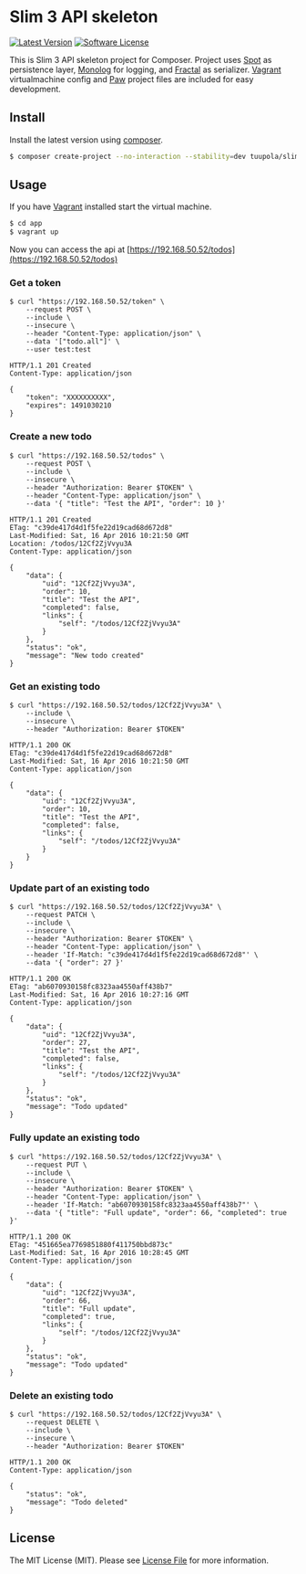 # Slim 3 API skeleton

[![Latest Version](https://img.shields.io/packagist/v/tuupola/slim-skeleton.svg?style=flat-square)](https://github.com/tuupola/slim-skeleton/releases)
[![Software License](https://img.shields.io/badge/license-MIT-brightgreen.svg?style=flat-square)](LICENSE.md)

This is Slim 3 API skeleton project for Composer. Project uses [Spot](http://phpdatamapper.com/) as persistence layer,  [Monolog](https://github.com/Seldaek/monolog) for logging, and [Fractal](http://fractal.thephpleague.com/) as serializer. [Vagrant](https://www.vagrantup.com/) virtualmachine config and [Paw](https://geo.itunes.apple.com/us/app/paw-http-rest-client/id584653203?mt=12&at=1010lc2t) project files are included for easy development.

## Install

Install the latest version using [composer](https://getcomposer.org/).

``` bash
$ composer create-project --no-interaction --stability=dev tuupola/slim-api-skeleton app
```

## Usage

If you have [Vagrant](https://www.vagrantup.com/) installed start the virtual machine.

``` bash
$ cd app
$ vagrant up
```

Now you can access the api at [https://192.168.50.52/todos](https://192.168.50.52/todos)


### Get a token

```
$ curl "https://192.168.50.52/token" \
    --request POST \
    --include \
    --insecure \
    --header "Content-Type: application/json" \
    --data '["todo.all"]' \
    --user test:test

HTTP/1.1 201 Created
Content-Type: application/json

{
    "token": "XXXXXXXXXX",
    "expires": 1491030210
}
```

### Create a new todo

```
$ curl "https://192.168.50.52/todos" \
    --request POST \
    --include \
    --insecure \
    --header "Authorization: Bearer $TOKEN" \
    --header "Content-Type: application/json" \
    --data '{ "title": "Test the API", "order": 10 }'

HTTP/1.1 201 Created
ETag: "c39de417d4d1f5fe22d19cad68d672d8"
Last-Modified: Sat, 16 Apr 2016 10:21:50 GMT
Location: /todos/12Cf2ZjVvyu3A
Content-Type: application/json

{
    "data": {
        "uid": "12Cf2ZjVvyu3A",
        "order": 10,
        "title": "Test the API",
        "completed": false,
        "links": {
            "self": "/todos/12Cf2ZjVvyu3A"
        }
    },
    "status": "ok",
    "message": "New todo created"
}
```

### Get an existing todo

```
$ curl "https://192.168.50.52/todos/12Cf2ZjVvyu3A" \
    --include \
    --insecure \
    --header "Authorization: Bearer $TOKEN"

HTTP/1.1 200 OK
ETag: "c39de417d4d1f5fe22d19cad68d672d8"
Last-Modified: Sat, 16 Apr 2016 10:21:50 GMT
Content-Type: application/json

{
    "data": {
        "uid": "12Cf2ZjVvyu3A",
        "order": 10,
        "title": "Test the API",
        "completed": false,
        "links": {
            "self": "/todos/12Cf2ZjVvyu3A"
        }
    }
}
```

### Update part of an existing todo

```
$ curl "https://192.168.50.52/todos/12Cf2ZjVvyu3A" \
    --request PATCH \
    --include \
    --insecure \
    --header "Authorization: Bearer $TOKEN" \
    --header "Content-Type: application/json" \
    --header 'If-Match: "c39de417d4d1f5fe22d19cad68d672d8"' \
    --data '{ "order": 27 }'

HTTP/1.1 200 OK
ETag: "ab6070930158fc8323aa4550aff438b7"
Last-Modified: Sat, 16 Apr 2016 10:27:16 GMT
Content-Type: application/json

{
    "data": {
        "uid": "12Cf2ZjVvyu3A",
        "order": 27,
        "title": "Test the API",
        "completed": false,
        "links": {
            "self": "/todos/12Cf2ZjVvyu3A"
        }
    },
    "status": "ok",
    "message": "Todo updated"
}
```

### Fully update an existing todo

```
$ curl "https://192.168.50.52/todos/12Cf2ZjVvyu3A" \
    --request PUT \
    --include \
    --insecure \
    --header "Authorization: Bearer $TOKEN" \
    --header "Content-Type: application/json" \
    --header 'If-Match: "ab6070930158fc8323aa4550aff438b7"' \
    --data '{ "title": "Full update", "order": 66, "completed": true }'

HTTP/1.1 200 OK
ETag: "451665ea7769851880f411750bbd873c"
Last-Modified: Sat, 16 Apr 2016 10:28:45 GMT
Content-Type: application/json

{
    "data": {
        "uid": "12Cf2ZjVvyu3A",
        "order": 66,
        "title": "Full update",
        "completed": true,
        "links": {
            "self": "/todos/12Cf2ZjVvyu3A"
        }
    },
    "status": "ok",
    "message": "Todo updated"
}
```

### Delete an existing todo

```
$ curl "https://192.168.50.52/todos/12Cf2ZjVvyu3A" \
    --request DELETE \
    --include \
    --insecure \
    --header "Authorization: Bearer $TOKEN"

HTTP/1.1 200 OK
Content-Type: application/json

{
    "status": "ok",
    "message": "Todo deleted"
}
```

## License

The MIT License (MIT). Please see [License File](LICENSE.md) for more information.